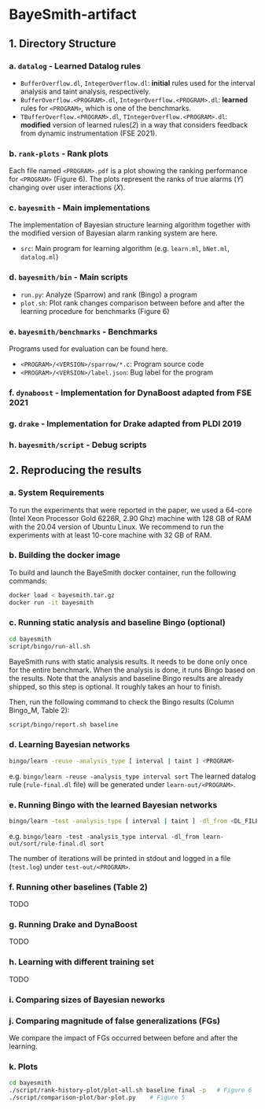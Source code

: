 # BayeSmith-artifact

## 1. Directory Structure
### a. `datalog` - Learned Datalog rules
- `BufferOverflow.dl`, `IntegerOverflow.dl`: **initial** rules used for the interval analysis and taint analysis, respectively.
- `BufferOverflow.<PROGRAM>.dl`, `IntegerOverflow.<PROGRAM>.dl`: **learned** rules for `<PROGRAM>`, which is one of the benchmarks.
- `TBufferOverflow.<PROGRAM>.dl`, `TIntegerOverflow.<PROGRAM>.dl`: **modified** version of learned rules(*2*) in a way that considers feedback from dynamic instrumentation (FSE 2021).

### b. `rank-plots` - Rank plots
Each file named `<PROGRAM>.pdf` is a plot showing the ranking performance for `<PROGRAM>` (Figure 6).
The plots represent the ranks of true alarms (*Y*) changing over user interactions (*X*).

### c. `bayesmith` - Main implementations
The implementation of Bayesian structure learning algorithm together with the modified version of Bayesian alarm ranking system are here.
- `src`: Main program for learning algorithm (e.g. `learn.ml`, `bNet.ml`, `datalog.ml`)

### d. `bayesmith/bin` - Main scripts
- `run.py`: Analyze (Sparrow) and rank (Bingo) a program
- `plot.sh`: Plot rank changes comparison between before and after the learning procedure for benchmarks (Figure 6)

### e. `bayesmith/benchmarks` - Benchmarks
Programs used for evaluation can be found here.
- `<PROGRAM>/<VERSION>/sparrow/*.c`: Program source code
- `<PROGRAM>/<VERSION>/label.json`: Bug label for the program

### f. `dynaboost` - Implementation for DynaBoost adapted from FSE 2021

### g. `drake` - Implementation for Drake adapted from PLDI 2019

### h. `bayesmith/script` - Debug scripts

## 2. Reproducing the results
### a. System Requirements

To run the experiments that were reported in the paper, we used a 64-core (Intel Xeon Processor Gold 6226R, 2.90 Ghz) machine with 128 GB of RAM with the 20.04 version of Ubuntu Linux. We recommend to run the experiments with at least 10-core machine with 32 GB of RAM.

### b. Building the docker image
To build and launch the BayeSmith docker container, run the following commands:
```sh
docker load < bayesmith.tar.gz
docker run -it bayesmith
```

### c. Running static analysis and baseline Bingo (optional)
```sh
cd bayesmith
script/bingo/run-all.sh
```
BayeSmith runs with static analysis results.
It needs to be done only once for the entire benchmark.
When the analysis is done, it runs Bingo based on the results.
Note that the analysis and baseline Bingo results are already shipped, so this step is optional.
It roughly takes an hour to finish.

Then, run the following command to check the Bingo results (Column Bingo_M, Table 2):
```sh
script/bingo/report.sh baseline
```

### d. Learning Bayesian networks
```sh
bingo/learn -reuse -analysis_type [ interval | taint ] <PROGRAM>
```
e.g. `bingo/learn -reuse -analysis_type interval sort`
The learned datalog rule (`rule-final.dl` file) will be generated under `learn-out/<PROGRAM>`.

### e. Running Bingo with the learned Bayesian networks
```sh
bingo/learn -test -analysis_type [ interval | taint ] -dl_from <DL_FILE> <PROGRAM>
```
e.g. `bingo/learn -test -analysis_type interval -dl_from learn-out/sort/rule-final.dl sort`

The number of iterations will be printed in stdout and logged in a file (`test.log`) under `test-out/<PROGRAM>`.

### f. Running other baselines (Table 2)
TODO

### g. Running Drake and DynaBoost
TODO

### h. Learning with different training set
TODO

### i. Comparing sizes of Bayesian neworks

### j. Comparing magnitude of false generalizations (FGs)
We compare the impact of FGs occurred between before and after the learning.

### k. Plots

```sh
cd bayesmith
./script/rank-history-plot/plot-all.sh baseline final -p   # Figure 6
./script/comparison-plot/bar-plot.py    # Figure 5
```
